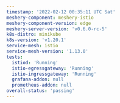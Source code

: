 ```yaml
---
timestamp: '2022-02-12 00:35:11 UTC Sat'
meshery-component: meshery-istio
meshery-component-version: edge
meshery-server-version: 'v0.6.0-rc-5'
k8s-distro: minikube
k8s-version: 'v1.20.1'
service-mesh: istio
service-mesh-version: '1.13.0'
tests:
  istiod: 'Running'
  istio-egressgateway: 'Running'
  istio-ingressgateway: 'Running'
  grafana-addon: null
  prometheus-addon: null
overall-status: 'passing'
---
```

